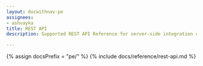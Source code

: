 ```yaml
---
layout: docwithnav-pe
assignees:
- ashvayka
title: REST API
description: Supported REST API Reference for server-side integration of your IoT projects

---
```


{% assign docsPrefix = "pe/" %}
{% include docs/reference/rest-api.md %}
